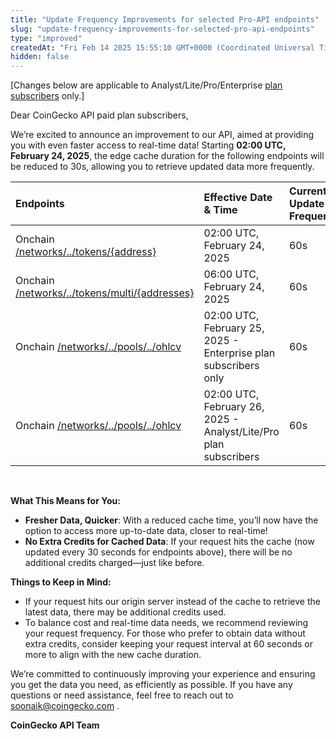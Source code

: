 ```yaml
---
title: "Update Frequency Improvements for selected Pro-API endpoints"
slug: "update-frequency-improvements-for-selected-pro-api-endpoints"
type: "improved"
createdAt: "Fri Feb 14 2025 15:55:10 GMT+0000 (Coordinated Universal Time)"
hidden: false
---
```

\[Changes below are applicable to Analyst/Lite/Pro/Enterprise [plan subscribers](https://www.coingecko.com/en/api/pricing) only.]

Dear CoinGecko API paid plan subscribers, 

We’re excited to announce an improvement to our API, aimed at providing you with even faster access to real-time data! Starting **02:00 UTC, February 24, 2025**, the edge cache duration for the following endpoints will be reduced to 30s, allowing you to retrieve updated data more frequently.

| Endpoints                                                                                                            | Effective Date & Time                                            | Current Update Frequency | New Update Frequency |
| :------------------------------------------------------------------------------------------------------------------- | :--------------------------------------------------------------- | :----------------------- | :------------------- |
| Onchain [/networks/../tokens/{address}](https://docs.coingecko.com/reference/token-data-contract-address)            | 02:00 UTC, February 24, 2025                                     | 60s                      | 30s                  |
| Onchain [/networks/../tokens/multi/{addresses}](https://docs.coingecko.com/reference/tokens-data-contract-addresses) | 06:00 UTC, February 24, 2025                                     | 60s                      | 30s                  |
| Onchain [/networks/../pools/../ohlcv](https://docs.coingecko.com/reference/pool-ohlcv-contract-address)              | 02:00 UTC, February 25, 2025 - Enterprise plan subscribers only  | 60s                      | 30s                  |
| Onchain [/networks/../pools/../ohlcv](https://docs.coingecko.com/reference/pool-ohlcv-contract-address)              | 02:00 UTC, February 26, 2025 - Analyst/Lite/Pro plan subscribers | 60s                      | 30s                  |

<br />

**What This Means for You:**

- **Fresher Data, Quicker**: With a reduced cache time, you’ll now have the option to access more up-to-date data, closer to real-time!
- **No Extra Credits for Cached Data**: If your request hits the cache (now updated every 30 seconds for endpoints above), there will be no additional credits charged—just like before.

**Things to Keep in Mind:**

- If your request hits our origin server instead of the cache to retrieve the latest data, there may be additional credits used.
- To balance cost and real-time data needs, we recommend reviewing your request frequency. For those who prefer to obtain data without extra credits, consider keeping your request interval at 60 seconds or more to align with the new cache duration.

We’re committed to continuously improving your experience and ensuring you get the data you need, as efficiently as possible. If you have any questions or need assistance, feel free to reach out to [soonaik@coingecko.com](mailto:soonaik@coingecko.com) .

**CoinGecko API Team**